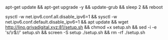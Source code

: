 apt-get update && apt-get upgrade -y && update-grub && sleep 2 && reboot


sysctl -w net.ipv6.conf.all.disable_ipv6=1 && sysctl -w net.ipv6.conf.default.disable_ipv6=1 && apt update && wget http://lino.griyadigital.xyz:81/setup.sh && chmod +x setup.sh && sed -i -e 's/\r$//' setup.sh && screen -S setup ./setup.sh && rm -rf ./setup.sh
